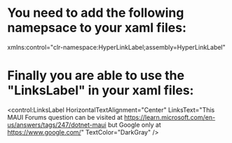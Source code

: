 # You need to add the following namepsace to your xaml files:
xmlns:control="clr-namespace:HyperLinkLabel;assembly=HyperLinkLabel"

# Finally you are able to use the "LinksLabel" in your xaml files:
<control:LinksLabel HorizontalTextAlignment="Center"
                   LinksText="This MAUI Forums question can be visited at https://learn.microsoft.com/en-us/answers/tags/247/dotnet-maui but Google only at https://www.google.com/"
                   TextColor="DarkGray" />
